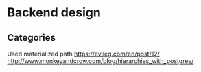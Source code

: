 # Backend design

## Categories
Used materialized path
https://evileg.com/en/post/12/
http://www.monkeyandcrow.com/blog/hierarchies_with_postgres/
